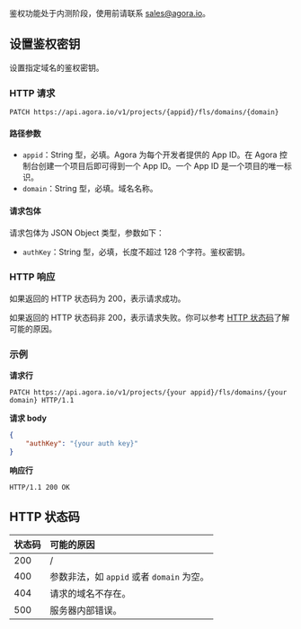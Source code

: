 鉴权功能处于内测阶段，使用前请联系 sales@agora.io。

## 设置鉴权密钥

设置指定域名的鉴权密钥。

### HTTP 请求

```http
PATCH https://api.agora.io/v1/projects/{appid}/fls/domains/{domain}
```

#### 路径参数

- `appid`：String 型，必填。Agora 为每个开发者提供的 App ID。在 Agora 控制台创建一个项目后即可得到一个 App ID。一个 App ID 是一个项目的唯一标识。
- `domain`：String 型，必填。域名名称。

#### 请求包体

请求包体为 JSON Object 类型，参数如下：

- `authKey`：String 型，必填，长度不超过 128 个字符。鉴权密钥。

### HTTP 响应

如果返回的 HTTP 状态码为 200，表示请求成功。

如果返回的 HTTP 状态码非 200，表示请求失败。你可以参考 [HTTP 状态码](#http-code)了解可能的原因。

### 示例

**请求行**

```http
PATCH https://api.agora.io/v1/projects/{your appid}/fls/domains/{your domain} HTTP/1.1
```

**请求 body**

```json
{
    "authKey": "{your auth key}"
}
```

**响应行**

```http
HTTP/1.1 200 OK
```

<a name="http-code"></a>
## HTTP 状态码

| 状态码 | 可能的原因                                |
| :----- | :---------------------------------------- |
| 200    | /                                         |
| 400    | 参数非法，如 `appid` 或者 `domain` 为空。 |
| 404    | 请求的域名不存在。                        |
| 500    | 服务器内部错误。                          |